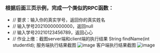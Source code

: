 ### 根据后面三页示例，完成一个类似的RPC函数：
- // 要求：输入你的真实学号，返回你的真实姓名
- // 输入学号20210000000000，返回null
- // 输入学号20210123456789，返回心心
- // 作业上缴：截图server端和client端的执行结果
String findName(int studentId);
服务端执行结果截图
![image](https://user-images.githubusercontent.com/8264550/126874111-e2e25d8a-83f2-41b0-a1ca-edd1faf130d8.png)
客户端执行结果截图
![image](https://user-images.githubusercontent.com/8264550/126874120-3dc1e0ca-def1-44e9-b74b-e91cb149a58c.png)


